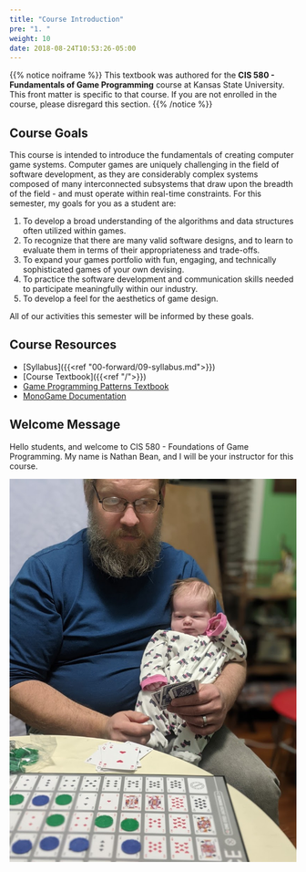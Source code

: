 ```yaml
---
title: "Course Introduction"
pre: "1. "
weight: 10
date: 2018-08-24T10:53:26-05:00
---
```


{{% notice noiframe %}}
This textbook was authored for the **CIS 580 - Fundamentals of Game Programming** course at Kansas State University.  This front matter is specific to that course.  If you are not enrolled in the course, please disregard this section.
{{% /notice %}}

## Course Goals
This course is intended to introduce the fundamentals of creating computer game systems. Computer games are uniquely challenging in the field of software development, as they are considerably complex systems composed of many interconnected subsystems that draw upon the breadth of the field - and must operate within real-time constraints. For this semester, my goals for you as a student are:

1. To develop a broad understanding of the algorithms and data structures often utilized within
games.
2. To recognize that there are many valid software designs, and to learn to evaluate them in terms of their appropriateness and trade-offs.
3. To expand your games portfolio with fun, engaging, and technically sophisticated games of your own devising.
4. To practice the software development and communication skills needed to participate meaningfully within our industry.
5. To develop a feel for the aesthetics of game design.

All of our activities this semester will be informed by these goals. 

## Course Resources 

* [Syllabus]({{<ref "00-forward/09-syllabus.md">}})
* [Course Textbook]({{<ref "/">}})
* [Game Programming Patterns Textbook](https://gameprogrammingpatterns.com/)
* [MonoGame Documentation](https://docs.monogame.net/)

## Welcome Message
Hello students, and welcome to CIS 580 - Foundations of Game Programming.  My name is Nathan Bean, and I will be your instructor for this course.

![Playing Sequence](/images/nathan-and-cait.jpg)